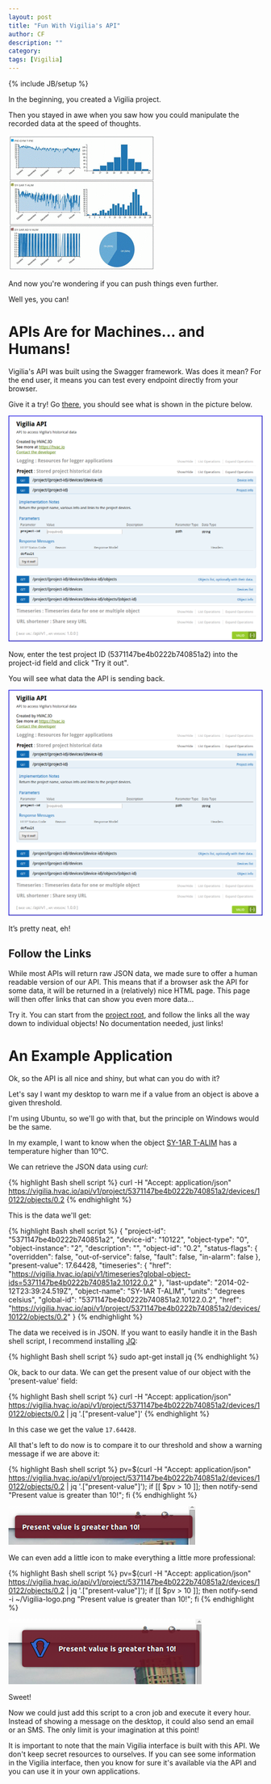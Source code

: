 ```yaml
---
layout: post
title: "Fun With Vigilia's API"
author: CF
description: ""
category: 
tags: [Vigilia]
---
```

{% include JB/setup %}

In the beginning, you created a Vigilia project.

Then you stayed in awe when you saw how you could manipulate the
recorded data at the speed of thoughts.

![Vigilia - Analyse](/images/vigilia-api/vigilia-analyse.gif "Vigilia - Analyse")

And now you're wondering if you can push things even further.

Well yes, you can!


# APIs Are for Machines... and Humans!

Vigilia's API was built using the Swagger framework. Was does it mean?
For the end user, it means you can test every endpoint directly from
your browser.

Give it a try! Go
[there](https://vigilia.hvac.io/api/v1/swagger-ui/index.html#!/Project/get_project_project_id),
you should see what is shown in the picture below.

[![Vigilia - HVAC-wiki](/images/vigilia-api/swagger.png)](/images/vigilia-api/swagger.png)

Now, enter the test project ID (5371147be4b0222b740851a2) into the
project-id field and click "Try it out".

You will see what data the API is sending back.

[![Vigilia - HVAC-wiki](/images/vigilia-api/swagger.png)](/images/vigilia-api/swagger.png)

It’s pretty neat, eh!


## Follow the Links

While most APIs will return raw JSON data, we made sure to offer a
human readable version of our API. This means that if a browser ask
the API for some data, it will be returned in a (relatively) nice HTML
page. This page will then offer links that can show you even more
data...

Try it. You can start from the
[project root](https://vigilia.hvac.io/api/v1/project/5371147be4b0222b740851a2),
and follow the links all the way down to individual objects! No
documentation needed, just links!


# An Example Application

Ok, so the API is all nice and shiny, but what can you do with it?

Let's say I want my desktop to warn me if a value from an object is
above a given threshold.

I'm using Ubuntu, so we'll go with that, but the principle on Windows
would be the same.

In my example, I want to know when the object
[SY-1AR T-ALIM](https://vigilia.hvac.io/api/v1/project/5371147be4b0222b740851a2/devices/10122/objects/0.2)
has a temperature higher than 10°C.

We can retrieve the JSON data using *curl*:

{% highlight Bash shell script %}
curl -H "Accept: application/json" https://vigilia.hvac.io/api/v1/project/5371147be4b0222b740851a2/devices/10122/objects/0.2
{% endhighlight %}

This is the data we'll get:

{% highlight Bash shell script %}
{
  "project-id": "5371147be4b0222b740851a2",
  "device-id": "10122",
  "object-type": "0",
  "object-instance": "2",
  "description": "",
  "object-id": "0.2",
  "status-flags": {
    "overridden": false,
    "out-of-service": false,
    "fault": false,
    "in-alarm": false
  },
  "present-value": 17.64428,
  "timeseries": {
    "href": "https://vigilia.hvac.io/api/v1/timeseries?global-object-ids=5371147be4b0222b740851a2.10122.0.2"
  },
  "last-update": "2014-02-12T23:39:24.519Z",
  "object-name": "SY-1AR T-ALIM",
  "units": "degrees celsius",
  "global-id": "5371147be4b0222b740851a2.10122.0.2",
  "href": "https://vigilia.hvac.io/api/v1/project/5371147be4b0222b740851a2/devices/10122/objects/0.2"
}
{% endhighlight %}


The data we received is in JSON. If you want to easily handle it in
the Bash shell script, I recommend installing [JQ](https://stedolan.github.io/jq/):

{% highlight Bash shell script %}
sudo apt-get install jq
{% endhighlight %}

Ok, back to our data. 
We can get the present value of our object with the 'present-value' field:

{% highlight Bash shell script %}
curl -H "Accept: application/json" https://vigilia.hvac.io/api/v1/project/5371147be4b0222b740851a2/devices/10122/objects/0.2 | jq '.["present-value"]'
{% endhighlight %}

In this case we get the value `17.64428`.

All that's left to do now is to compare it to our threshold and show a
warning message if we are above it:

{% highlight Bash shell script %}
pv=$(curl -H "Accept: application/json" https://vigilia.hvac.io/api/v1/project/5371147be4b0222b740851a2/devices/10122/objects/0.2 | jq '.["present-value"]'); if [[ $pv > 10 ]]; then notify-send "Present value is greater than 10!"; fi
{% endhighlight %}

![Vigilia - Desktop Alert](/images/vigilia-api/alert.png "Vigilia - Desktop Alert")

We can even add a little icon to make everything a little more professional:

{% highlight Bash shell script %}
pv=$(curl -H "Accept: application/json" https://vigilia.hvac.io/api/v1/project/5371147be4b0222b740851a2/devices/10122/objects/0.2 | jq '.["present-value"]'); if [[ $pv > 10 ]]; then notify-send -i ~/Vigilia-logo.png "Present value is greater than 10!"; fi
{% endhighlight %}

![Vigilia - Desktop Alert](/images/vigilia-api/alert2.png "Vigilia - Desktop Alert")

Sweet!

Now we could just add this script to a cron job and execute it every
hour. Instead of showing a message on the desktop, it could also send
an email or an SMS. The only limit is your imagination at this point!

It is important to note that the main Vigilia interface is built with
this API. We don't keep secret resources to ourselves. If you can see
some information in the Vigilia interface, then you know for sure it's
available via the API and you can use it in your own applications.
